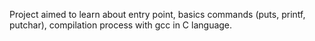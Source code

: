Project aimed to learn about entry point, basics commands (puts, printf, putchar), compilation process with gcc in C language.
